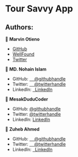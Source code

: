 # Tour Savvy App


## Authors:

👤 **Marvin Otieno**

- [GitHub](https://github.com/marvin-nyalik)
- [WellFound](https://wellfound.com/u/marvin-otieno)
- [Twitter](https://twitter.com/NyalikMarvin)

👤 **MD. Nohain Islam**
- GitHub: [&nbsp; &nbsp; @githubhandle](https://github.com/Zafron047)
- Twitter: [&nbsp; &nbsp; @twitterhandle](https://twitter.com/NohainZ)
- LinkedIn: [&nbsp; LinkedIn](https://www.linkedin.com/in/nohain-islam/)

👤 **MesakDuduCoder**

- GitHub: [@githubhandle](https://github.com/MesakDuduCoder)
- Twitter: [@twitterhandle](https://twitter.com/mesak_10)
- LinkedIn: [LinkedIn](https://www.linkedin.com/in/mesak-lalrindika/)

👤 **Zuheb Ahmed**

- GitHub: [&nbsp; &nbsp; @githubhandle](https://github.com/zuhebahmed88091)
- Twitter: [&nbsp; &nbsp; @twitterhandle](https://twitter.com/ZuhebAhmed88091)
- LinkedIn: [&nbsp; LinkedIn](https://www.linkedin.com/in/zuheb-ahmed/)